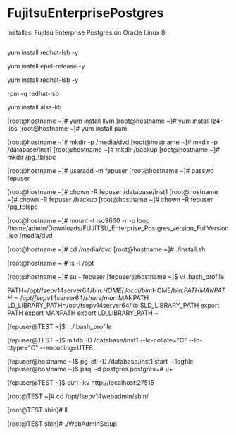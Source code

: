 # FujitsuEnterprisePostgres
Installasi Fujitsu Enterprise Postgres on Oracle Linux 8


```https://www.postgresql.fastware.com/knowledge-base/quick-start-guides
```
yum install redhat-lsb -y

yum install epel-release -y

yum install redhat-lsb -y

rpm -q redhat-lsb 



yum install alsa-lib

[root@hostname ~]# yum install llvm
[root@hostname ~]# yum install lz4-libs 
[root@hostname ~]# yum install pam



[root@hostname ~]# mkdir -p /media/dvd
[root@hostname ~]# mkdir -p /database/inst1
[root@hostname ~]# mkdir /backup
[root@hostname ~]# mkdir /pg_tblspc




[root@hostname ~]# useradd -m fepuser
[root@hostname ~]# passwd fepuser



[root@hostname ~]# chown -R fepuser /database/inst1
[root@hostname ~]# chown -R fepuser /backup
[root@hostname ~]# chown -R fepuser /pg_tblspc




[root@hostname ~]# mount -t iso9660 -r -o loop /home/admin/Downloads/FUJITSU_Enterprise_Postgres_version_FullVersion.iso /media/dvd


[root@hostname ~]# cd /media/dvd
[root@hostname ~]# ./install.sh





[root@hostname ~]# ls -l /opt



[root@hostname ~]# su - fepuser
[fepuser@hostname ~]$ vi .bash_profile



PATH=/opt/fsepv14server64/bin:$HOME/.local/bin:$HOME/bin:$PATH
MANPATH=/opt/fsepv14server64/share/man:$MANPATH
LD_LIBRARY_PATH=/opt/fsepv14server64/lib:$LD_LIBRARY_PATH
export PATH
export MANPATH
export LD_LIBRARY_PATH
~












[fepuser@TEST ~]$ . ./.bash_profile

[fepuser@TEST ~]$ initdb -D /database/inst1 --lc-collate="C" --lc-ctype="C" --encoding=UTF8




















[fepuser@hostname ~]$ pg_ctl -D /database/inst1 start -l logfile
[fepuser@hostname ~]$ psql -d postgres
postgres=# \l+

[fepuser@TEST ~]$ curl -kv http://localhost:27515








[root@TEST ~]# cd /opt/fsepv14webadmin/sbin/

[root@TEST sbin]# ll

[root@TEST sbin]# ./WebAdminSetup



